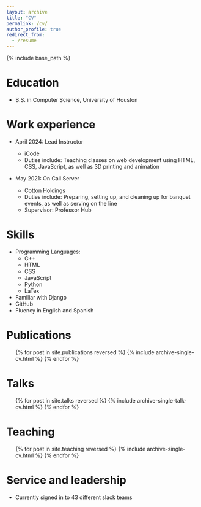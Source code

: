 ```yaml
---
layout: archive
title: "CV"
permalink: /cv/
author_profile: true
redirect_from:
  - /resume
---
```


{% include base_path %}

Education
======
* B.S. in Computer Science, University of Houston

Work experience
======
* April 2024: Lead Instructor
  * iCode
  * Duties include: Teaching classes on web development using HTML, CSS, JavaScript, as well as 3D printing and animation

* May 2021: On Call Server
  * Cotton Holdings
  * Duties include: Preparing, setting up, and cleaning up for banquet events, as well as serving on the line
  * Supervisor: Professor Hub


  
Skills
======
* Programming Languages:
    * C++
    * HTML
    * CSS
    * JavaScript
    * Python
    * LaTex
 * Familiar with Django
 * GitHub
 * Fluency in English and Spanish



Publications
======
  <ul>{% for post in site.publications reversed %}
    {% include archive-single-cv.html %}
  {% endfor %}</ul>
  
Talks
======
  <ul>{% for post in site.talks reversed %}
    {% include archive-single-talk-cv.html  %}
  {% endfor %}</ul>
  
Teaching
======
  <ul>{% for post in site.teaching reversed %}
    {% include archive-single-cv.html %}
  {% endfor %}</ul>
  
Service and leadership
======
* Currently signed in to 43 different slack teams
